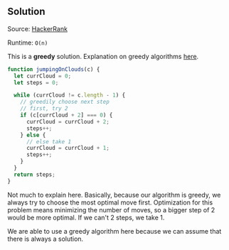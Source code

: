 ## Solution

Source: [HackerRank](https://www.hackerrank.com/challenges/jumping-on-the-clouds/problem?h_l=interview&playlist_slugs%5B%5D%5B%5D=interview-preparation-kit&playlist_slugs%5B%5D%5B%5D=warmup)

Runtime: `O(n)`

This is a **greedy** solution. Explanation on greedy algorithms [here](https://www.hackerearth.com/practice/algorithms/greedy/basics-of-greedy-algorithms/tutorial/).

```js
function jumpingOnClouds(c) {
  let currCloud = 0;
  let steps = 0;

  while (currCloud != c.length - 1) {
    // greedily choose next step
    // first, try 2
    if (c[currCloud + 2] === 0) {
      currCloud = currCloud + 2;
      steps++;
    } else {
      // else take 1
      currCloud = currCloud + 1;
      steps++;
    }
  }
  return steps;
}
```

Not much to explain here. Basically, because our algorithm is greedy, we always try to choose the most optimal move first. Optimization for this problem means minimizing the number of moves, so a bigger step of 2 would be more optimal. If we can't 2 steps, we take 1.

We are able to use a greedy algorithm here because we can assume that there is always a solution.

